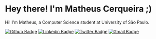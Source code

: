# Hey there! I'm Matheus Cerqueira ;)

Hi! I'm Matheus, a Computer Science student at University of São Paulo.

[![Github Badge](https://img.shields.io/badge/-Github-000?style=flat&logo=Github&logoColor=grey&link=https://github.com/CerqueiraMatheus)](https://github.com/cerqueiramatheus)
[![Linkedin Badge](https://img.shields.io/badge/-LinkedIn-blue?style=flat&logo=Linkedin&logoColor=grey&link=https://www.linkedin.com/in/cerqueiramatheus/)](https://www.linkedin.com/in/cerqueiramatheus/)
[![Twitter Badge](https://img.shields.io/badge/-Twitter-1ca0f1?style=flat&labelColor=1ca0f1&logo=twitter&logoColor=grey&link=https://twitter.com/matheuscerqra)](https://twitter.com/matheuscerqra)
[![Gmail Badge](https://img.shields.io/badge/-Gmail-c14438?style=flat&logo=Gmail&logoColor=white&link=mailto:matheus.crqra@gmail.com)](mailto:matheus.crqra@gmail.com)
